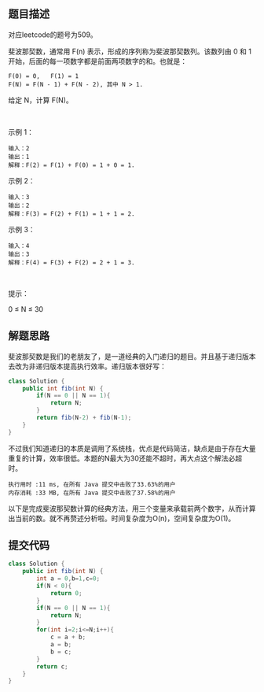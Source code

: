 ## 题目描述
对应leetcode的题号为509。

斐波那契数，通常用 F(n) 表示，形成的序列称为斐波那契数列。该数列由 0 和 1 开始，后面的每一项数字都是前面两项数字的和。也就是：


```
F(0) = 0,   F(1) = 1
F(N) = F(N - 1) + F(N - 2), 其中 N > 1.
```

给定 N，计算 F(N)。

 

示例 1：


```
输入：2
输出：1
解释：F(2) = F(1) + F(0) = 1 + 0 = 1.
```

示例 2：


```
输入：3
输出：2
解释：F(3) = F(2) + F(1) = 1 + 1 = 2.
```

示例 3：


```
输入：4
输出：3
解释：F(4) = F(3) + F(2) = 2 + 1 = 3.
```

 

提示：

0 ≤ N ≤ 30

## 解题思路

斐波那契数是我们的老朋友了，是一道经典的入门递归的题目。并且基于递归版本去改为非递归版本提高执行效率。递归版本很好写：

```java
class Solution {
    public int fib(int N) {
        if(N == 0 || N == 1){
            return N;
        }
        return fib(N-2) + fib(N-1);
    }
}
```

不过我们知道递归的本质是调用了系统栈，优点是代码简洁，缺点是由于存在大量重复的计算，效率很低。本题的N最大为30还能不超时，再大点这个解法必超时。


```
执行用时 :11 ms, 在所有 Java 提交中击败了33.63%的用户
内存消耗 :33 MB, 在所有 Java 提交中击败了37.58%的用户
```

以下是完成斐波那契数计算的经典方法，用三个变量来承载前两个数字，从而计算出当前的数。就不再赘述分析啦。时间复杂度为O(n)，空间复杂度为O(1)。

## 提交代码


```java
class Solution {
    public int fib(int N) {
        int a = 0,b=1,c=0;
        if(N < 0){
            return 0;
        }
        if(N == 0 || N == 1){
            return N;
        }
        for(int i=2;i<=N;i++){
            c = a + b;
            a = b;
            b = c;
        }
        return c;
    }
}
```


